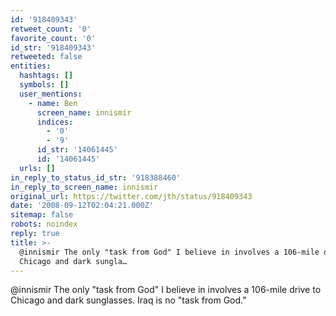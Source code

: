 ```yaml
---
id: '918409343'
retweet_count: '0'
favorite_count: '0'
id_str: '918409343'
retweeted: false
entities:
  hashtags: []
  symbols: []
  user_mentions:
    - name: Ben
      screen_name: innismir
      indices:
        - '0'
        - '9'
      id_str: '14061445'
      id: '14061445'
  urls: []
in_reply_to_status_id_str: '918388460'
in_reply_to_screen_name: innismir
original_url: https://twitter.com/jth/status/918409343
date: '2008-09-12T02:04:21.000Z'
sitemap: false
robots: noindex
reply: true
title: >-
  @innismir The only "task from God" I believe in involves a 106-mile drive to
  Chicago and dark sungla…
---
```


@innismir The only "task from God" I believe in involves a 106-mile drive to Chicago and dark sunglasses. Iraq is no "task from God."